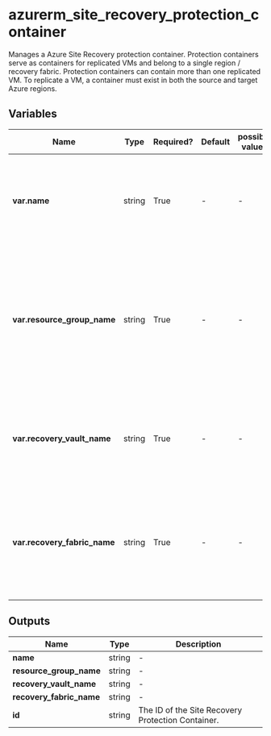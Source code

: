 # azurerm_site_recovery_protection_container

Manages a Azure Site Recovery protection container. Protection containers serve as containers for replicated VMs and belong to a single region / recovery fabric. Protection containers can contain more than one replicated VM. To replicate a VM, a container must exist in both the source and target Azure regions.

## Variables

| Name | Type | Required? | Default  | possible values | Description |
| ---- | ---- | --------- | -------- | ----------- | ----------- |
| **var.name** | string | True | -  |  -  | The name of the protection container. Changing this forces a new resource to be created. | 
| **var.resource_group_name** | string | True | -  |  -  | Name of the resource group where the vault that should be updated is located. Changing this forces a new resource to be created. | 
| **var.recovery_vault_name** | string | True | -  |  -  | The name of the vault that should be updated. Changing this forces a new resource to be created. | 
| **var.recovery_fabric_name** | string | True | -  |  -  | Name of fabric that should contain this protection container. Changing this forces a new resource to be created. | 



## Outputs

| Name | Type | Description |
| ---- | ---- | --------- | 
| **name** | string  | - | 
| **resource_group_name** | string  | - | 
| **recovery_vault_name** | string  | - | 
| **recovery_fabric_name** | string  | - | 
| **id** | string  | The ID of the Site Recovery Protection Container. | 